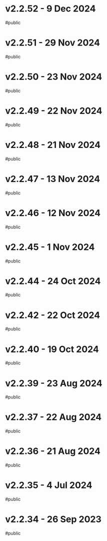 # v2.2.52 - 9 Dec 2024

#public

# v2.2.51 - 29 Nov 2024

#public

# v2.2.50 - 23 Nov 2024

#public

# v2.2.49 - 22 Nov 2024

#public

# v2.2.48 - 21 Nov 2024

#public

# v2.2.47 - 13 Nov 2024

#public

# v2.2.46 - 12 Nov 2024

#public

# v2.2.45 - 1 Nov 2024

#public

# v2.2.44 - 24 Oct 2024

#public

# v2.2.42 - 22 Oct 2024

#public

# v2.2.40 - 19 Oct 2024

#public

# v2.2.39 - 23 Aug 2024

#public

# v2.2.37 - 22 Aug 2024

#public

# v2.2.36 - 21 Aug 2024

#public

# v2.2.35 - 4 Jul 2024

#public

# v2.2.34 - 26 Sep 2023

#public